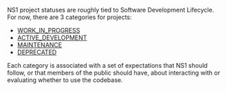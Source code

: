NS1 project statuses are roughly tied to Software Development Lifecycle. For
now, there are 3 categories for projects:

* [WORK_IN_PROGRESS]()
* [ACTIVE_DEVELOPMENT]()
* [MAINTENANCE]()
* [DEPRECATED]()

Each category is associated with a set of expectations that NS1 should follow,
or that members of the public should have, about interacting with or
evaluating whether to use the codebase.
